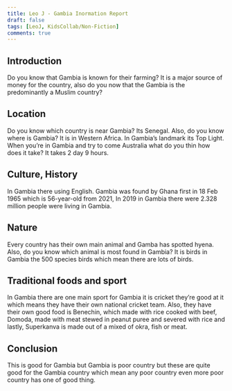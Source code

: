```yaml
---
title: Leo J - Gambia Inormation Report
draft: false
tags: [LeoJ, KidsCollab/Non-Fiction]
comments: true
---
```


## Introduction

Do you know that Gambia is known for their farming? It is a major source of money for the country, also do you now that the Gambia is the predominantly a Muslim country?

## Location

Do you know which country is near Gambia? Its Senegal. Also, do you know where is Gambia? It is in Western Africa. In Gambia’s landmark its Top Light. When you’re in Gambia and try to come Australia what do you thin how does it take? It takes 2 day 9 hours.

## Culture, History

In Gambia there using English. Gambia was found by Ghana first in 18 Feb 1965 which is 56-year-old from 2021, In 2019 in Gambia there were 2.328 million people were living in Gambia.

## Nature

Every country has their own main animal and Gamba has spotted hyena. Also, do you know which animal is most found in Gambia? It is birds in Gambia the 500 species birds which mean there are lots of birds.

## Traditional foods and sport

In Gambia there are one main sport for Gambia it is cricket they’re good at it which means they have their own national cricket team. Also, they have their own good food is Benechin, which made with rice cooked with beef, Domoda, made with meat stewed in peanut puree and severed with rice and lastly, Superkanva is made out of a mixed of okra, fish or meat.

## Conclusion

This is good for Gambia but Gambia is poor country but these are quite good for the Gambia country which mean any poor country even more poor country has one of good thing.

